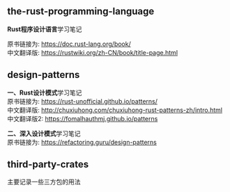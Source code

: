 ## the-rust-programming-language
**Rust程序设计语言**学习笔记

原书链接为: https://doc.rust-lang.org/book/   
中文翻译版: https://rustwiki.org/zh-CN/book/title-page.html


## design-patterns
**一、Rust设计模式**学习笔记   
原书链接为: https://rust-unofficial.github.io/patterns/   
中文翻译版: http://chuxiuhong.com/chuxiuhong-rust-patterns-zh/intro.html   
中文翻译版2: https://fomalhauthmj.github.io/patterns

**二、深入设计模式**学习笔记   
原书链接为: https://refactoring.guru/design-patterns

## third-party-crates
主要记录一些三方包的用法
